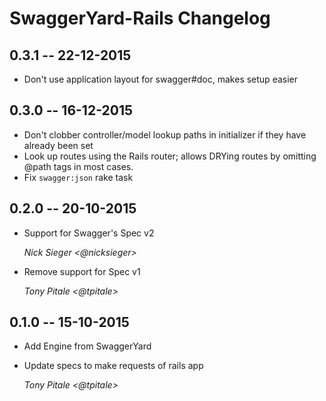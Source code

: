 # SwaggerYard-Rails Changelog

## 0.3.1 -- 22-12-2015 ##

* Don't use application layout for swagger#doc, makes setup easier

## 0.3.0 -- 16-12-2015 ##

* Don't clobber controller/model lookup paths in initializer if they have
  already been set
* Look up routes using the Rails router; allows DRYing routes by omitting @path
  tags in most cases.
* Fix `swagger:json` rake task

## 0.2.0 -- 20-10-2015 ##

* Support for Swagger's Spec v2

    *Nick Sieger <@nicksieger>*

* Remove support for Spec v1

    *Tony Pitale <@tpitale>*

## 0.1.0 -- 15-10-2015 ##

* Add Engine from SwaggerYard
* Update specs to make requests of rails app

    *Tony Pitale <@tpitale>*
